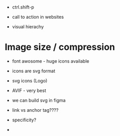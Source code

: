 # 
- ctrl.shift-p  

- call to action in websites
- visual hierachy

# Image size / compression 

- font awosome - huge icons available
- icons are svg format
- svg icons (Logo)
- AVIF - very best



- we can build svg in figma

- link vs anchor tag????

- specificity?

- 

# 